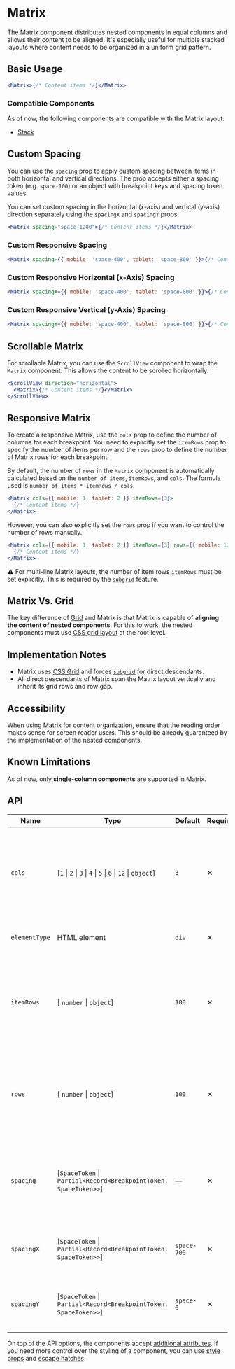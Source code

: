 # Matrix

The Matrix component distributes nested components in equal columns and allows
their content to be aligned. It's especially useful for multiple stacked layouts
where content needs to be organized in a uniform grid pattern.

## Basic Usage

```jsx
<Matrix>{/* Content items */}</Matrix>
```

### Compatible Components

As of now, the following components are compatible with the Matrix layout:

- [Stack][stack]

## Custom Spacing

You can use the `spacing` prop to apply custom spacing between items in both horizontal and vertical directions. The prop
accepts either a spacing token (e.g. `space-100`) or an object with breakpoint keys and spacing token values.

You can set custom spacing in the horizontal (x-axis) and vertical (y-axis) direction separately using the `spacingX` and `spacingY` props.

```jsx
<Matrix spacing="space-1200">{/* Content items */}</Matrix>
```

### Custom Responsive Spacing

```jsx
<Matrix spacing={{ mobile: 'space-400', tablet: 'space-800' }}>{/* Content items */}</Matrix>
```

### Custom Responsive Horizontal (x-Axis) Spacing

```jsx
<Matrix spacingX={{ mobile: 'space-400', tablet: 'space-800' }}>{/* Content items */}</Matrix>
```

### Custom Responsive Vertical (y-Axis) Spacing

```jsx
<Matrix spacingY={{ mobile: 'space-400', tablet: 'space-800' }}>{/* Content items */}</Matrix>
```

## Scrollable Matrix

For scrollable Matrix, you can use the `ScrollView` component to wrap the `Matrix` component. This allows the content to be scrolled horizontally.

```jsx
<ScrollView direction="horizontal">
  <Matrix>{/* Content items */}</Matrix>
</ScrollView>
```

## Responsive Matrix

To create a responsive Matrix, use the `cols` prop to define the number of columns for each breakpoint.
You need to explicitly set the `itemRows` prop to specify the number of items per row and the `rows` prop to define the number of Matrix rows for each breakpoint.

By default, the number of `rows` in the `Matrix` component is automatically calculated based on the `number of items`, `itemRows`, and `cols`. The formula used is `number of items * itemRows / cols`.

```jsx
<Matrix cols={{ mobile: 1, tablet: 2 }} itemRows={3}>
  {/* Content items */}
</Matrix>
```

However, you can also explicitly set the `rows` prop if you want to control the number of rows manually.

```jsx
<Matrix cols={{ mobile: 1, tablet: 2 }} itemRows={3} rows={{ mobile: 12, tablet: 6 }}>
  {/* Content items */}
</Matrix>
```

⚠️ For multi-line Matrix layouts, the number of item rows `itemRows` must be set explicitly. This is required by the [`subgrid`][mdn-subgrid] feature.

## Matrix Vs. Grid

The key difference of [Grid][grid] and Matrix is that Matrix is capable of
**aligning the content of nested components**. For this to work, the nested
components must use [CSS grid layout][mdn-grid] at the root level.

## Implementation Notes

- Matrix uses [CSS Grid][mdn-grid] and forces [`subgrid`][mdn-subgrid] for direct
  descendants.
- All direct descendants of Matrix span the Matrix layout vertically and
  inherit its grid rows and row gap.

## Accessibility

When using Matrix for content organization, ensure that the reading order makes
sense for screen reader users. This should be already guaranteed by the
implementation of the nested components.

## Known Limitations

As of now, only **single-column components** are supported in Matrix.

## API

| Name          | Type                                                              | Default     | Required | Description                                                                                                     |
| ------------- | ----------------------------------------------------------------- | ----------- | -------- | --------------------------------------------------------------------------------------------------------------- |
| `cols`        | \[`1` \| `2` \| `3` \| `4` \| `5` \| `6` \| `12` \| `object`]     | `3`         | ✕        | Number of columns to use, use object to set responsive values, e.g. `{ mobile: 1, tablet: 2, desktop: 3 }`      |
| `elementType` | HTML element                                                      | `div`       | ✕        | Element type to use for the Matrix                                                                              |
| `itemRows`    | \[ `number` \| `object`]                                          | `100`       | ✕        | Number of items in row to use, use object to set responsive values, e.g. `{ mobile: 1, tablet: 2, desktop: 3 }` |
| `rows`        | \[ `number` \| `object`]                                          | `100`       | ✕        | Number of rows to use, use object to set responsive values, e.g. `{ mobile: 1, tablet: 2, desktop: 3 }`         |
| `spacing`     | \[`SpaceToken` \| `Partial<Record<BreakpointToken, SpaceToken>>`] | —           | ✕        | Apply [custom spacing](#custom-spacing) in both horizontal and vertical directions between items                |
| `spacingX`    | \[`SpaceToken` \| `Partial<Record<BreakpointToken, SpaceToken>>`] | `space-700` | ✕        | Apply horizontal [custom spacing](#custom-spacing) between items                                                |
| `spacingY`    | \[`SpaceToken` \| `Partial<Record<BreakpointToken, SpaceToken>>`] | `space-0`   | ✕        | Apply vertical [custom spacing](#custom-spacing) between items                                                  |

On top of the API options, the components accept [additional attributes][readme-additional-attributes].
If you need more control over the styling of a component, you can use [style props][readme-style-props]
and [escape hatches][readme-escape-hatches].

[grid]: https://github.com/lmc-eu/spirit-design-system/blob/main/packages/web-react/src/components/Grid/README.md
[mdn-grid]: https://developer.mozilla.org/en-US/docs/Web/CSS/CSS_Grid_Layout
[mdn-subgrid]: https://developer.mozilla.org/en-US/docs/Web/CSS/CSS_grid_layout/Subgrid
[readme-additional-attributes]: https://github.com/lmc-eu/spirit-design-system/blob/main/packages/web-react/README.md#additional-attributes
[readme-escape-hatches]: https://github.com/lmc-eu/spirit-design-system/blob/main/packages/web-react/README.md#escape-hatches
[readme-style-props]: https://github.com/lmc-eu/spirit-design-system/blob/main/packages/web-react/README.md#style-props
[stack]: https://github.com/lmc-eu/spirit-design-system/blob/main/packages/web-react/src/components/Stack/README.md
